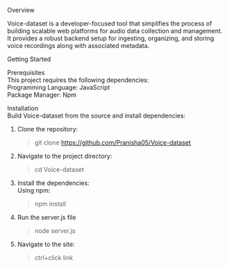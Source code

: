 Overview

Voice-dataset is a developer-focused tool that simplifies the process of building scalable web platforms for audio data collection and management. It provides a robust backend setup for ingesting, organizing, and storing voice recordings along with associated metadata.

Getting Started

Prerequisites  
This project requires the following dependencies:  
Programming Language: JavaScript  
Package Manager: Npm

Installation  
Build Voice-dataset from the source and install dependencies:

1. Clone the repository:
   > git clone https://github.com/Pranisha05/Voice-dataset
2. Navigate to the project directory:
   > cd Voice-dataset
3. Install the dependencies:  
   Using npm:
   > npm install
4. Run the server.js file
   > node server.js
5. Navigate to the site:
   > ctrl+click link

